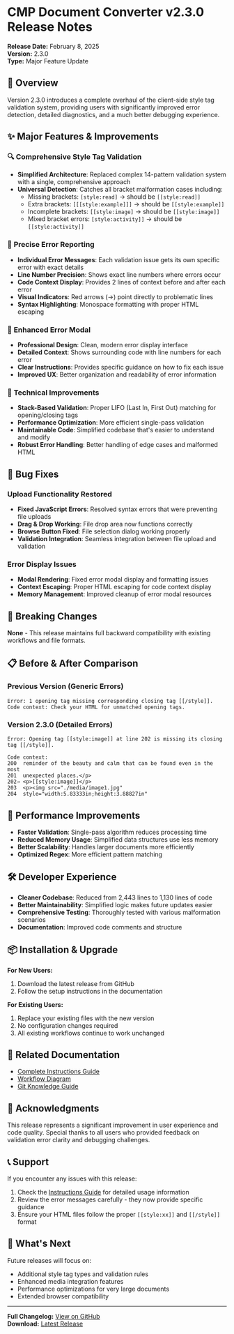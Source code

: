 # CMP Document Converter v2.3.0 Release Notes

**Release Date:** February 8, 2025  
**Version:** 2.3.0  
**Type:** Major Feature Update

## 🎯 Overview

Version 2.3.0 introduces a complete overhaul of the client-side style tag validation system, providing users with significantly improved error detection, detailed diagnostics, and a much better debugging experience.

## ✨ Major Features & Improvements

### 🔍 **Comprehensive Style Tag Validation**
- **Simplified Architecture**: Replaced complex 14-pattern validation system with a single, comprehensive approach
- **Universal Detection**: Catches all bracket malformation cases including:
  - Missing brackets: `[style:read]` → should be `[[style:read]]`
  - Extra brackets: `[[[style:example]]]` → should be `[[style:example]]`
  - Incomplete brackets: `[[style:image]` → should be `[[style:image]]`
  - Mixed bracket errors: `[style:activity]]` → should be `[[style:activity]]`

### 📍 **Precise Error Reporting**
- **Individual Error Messages**: Each validation issue gets its own specific error with exact details
- **Line Number Precision**: Shows exact line numbers where errors occur
- **Code Context Display**: Provides 2 lines of context before and after each error
- **Visual Indicators**: Red arrows (→) point directly to problematic lines
- **Syntax Highlighting**: Monospace formatting with proper HTML escaping

### 🎨 **Enhanced Error Modal**
- **Professional Design**: Clean, modern error display interface
- **Detailed Context**: Shows surrounding code with line numbers for each error
- **Clear Instructions**: Provides specific guidance on how to fix each issue
- **Improved UX**: Better organization and readability of error information

### 🔧 **Technical Improvements**
- **Stack-Based Validation**: Proper LIFO (Last In, First Out) matching for opening/closing tags
- **Performance Optimization**: More efficient single-pass validation
- **Maintainable Code**: Simplified codebase that's easier to understand and modify
- **Robust Error Handling**: Better handling of edge cases and malformed HTML

## 🐛 **Bug Fixes**

### **Upload Functionality Restored**
- **Fixed JavaScript Errors**: Resolved syntax errors that were preventing file uploads
- **Drag & Drop Working**: File drop area now functions correctly
- **Browse Button Fixed**: File selection dialog working properly
- **Validation Integration**: Seamless integration between file upload and validation

### **Error Display Issues**
- **Modal Rendering**: Fixed error modal display and formatting issues
- **Context Escaping**: Proper HTML escaping for code context display
- **Memory Management**: Improved cleanup of error modal resources

## 🔄 **Breaking Changes**

**None** - This release maintains full backward compatibility with existing workflows and file formats.

## 📋 **Before & After Comparison**

### **Previous Version (Generic Errors)**
```
Error: 1 opening tag missing corresponding closing tag [[/style]].
Code context: Check your HTML for unmatched opening tags.
```

### **Version 2.3.0 (Detailed Errors)**
```
Error: Opening tag [[style:image]] at line 202 is missing its closing tag [[/style]].

Code context:
200  reminder of the beauty and calm that can be found even in the most 
201  unexpected places.</p>
202→ <p>[[style:image]]</p>
203  <p><img src="./media/image1.jpg" 
204  style="width:5.83333in;height:3.88827in"
```

## 🚀 **Performance Improvements**

- **Faster Validation**: Single-pass algorithm reduces processing time
- **Reduced Memory Usage**: Simplified data structures use less memory
- **Better Scalability**: Handles larger documents more efficiently
- **Optimized Regex**: More efficient pattern matching

## 🛠️ **Developer Experience**

- **Cleaner Codebase**: Reduced from 2,443 lines to 1,130 lines of code
- **Better Maintainability**: Simplified logic makes future updates easier
- **Comprehensive Testing**: Thoroughly tested with various malformation scenarios
- **Documentation**: Improved code comments and structure

## 📦 **Installation & Upgrade**

**For New Users:**
1. Download the latest release from GitHub
2. Follow the setup instructions in the documentation

**For Existing Users:**
1. Replace your existing files with the new version
2. No configuration changes required
3. All existing workflows continue to work unchanged

## 🔗 **Related Documentation**

- [Complete Instructions Guide](docs/cmp-document-converter-instructions.html)
- [Workflow Diagram](cmp-document-converter-workflow-diagram.md)
- [Git Knowledge Guide](docs/git-knowledge-guide.md)

## 🙏 **Acknowledgments**

This release represents a significant improvement in user experience and code quality. Special thanks to all users who provided feedback on validation error clarity and debugging challenges.

## 📞 **Support**

If you encounter any issues with this release:
1. Check the [Instructions Guide](docs/cmp-document-converter-instructions.html) for detailed usage information
2. Review the error messages carefully - they now provide specific guidance
3. Ensure your HTML files follow the proper `[[style:xx]]` and `[[/style]]` format

## 🔮 **What's Next**

Future releases will focus on:
- Additional style tag types and validation rules
- Enhanced media integration features
- Performance optimizations for very large documents
- Extended browser compatibility

---

**Full Changelog:** [View on GitHub](https://github.com/dakelv/cmp-document-converter/compare/v2.2.0...v2.3.0)  
**Download:** [Latest Release](https://github.com/dakelv/cmp-document-converter/releases/tag/v2.3.0)